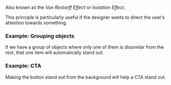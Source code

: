 Also known as the *Von Restorff Effect* or *Isolation Effect*.

This principle is particularly useful if the designer wants to direct the user’s attention towards something.  

### Example: Grouping objects
If we have a group of objects where only one of them is dissimilar from the rest, that one item will automatically stand out.

### Example: CTA
Making the button stand out from the background will help a CTA stand out.

 
